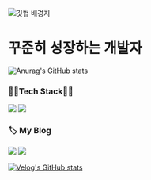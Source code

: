 ![깃헙 배경지](https://github.com/jsa0224/jsa0224/assets/94514250/4b1c6b9c-f666-4d0e-ad15-0b01b248cb0c)

# 꾸준히 성장하는 개발자
![Anurag's GitHub stats](https://github-readme-stats.vercel.app/api?username=jsa0224&theme=dracula&show_icons=true)

### 👩‍💻Tech Stack👩‍💻
<img src="https://img.shields.io/badge/Swift-F05138?style=flat-square&logo=Swift&logoColor=white"/> <img src="https://img.shields.io/badge/iOS-000000?style=flat-square&logo=Apple&logoColor=white"/> 
### 🏷 My Blog
<a href="https://cuboid-restaurant-e78.notion.site"><img src="https://img.shields.io/badge/Notion-000000?style=flat-square&logo=Notion&logoColor=white"/></a>
<a href="https://velog.io/@som24"><img src="https://img.shields.io/badge/Velog-20C997?style=flat-square&logo=Velog&logoColor=white"></a>

[![Velog's GitHub stats](https://velog-readme-stats.vercel.app/api?name=som24)](https://github.com/eungyeole/velog-readme-stats)
